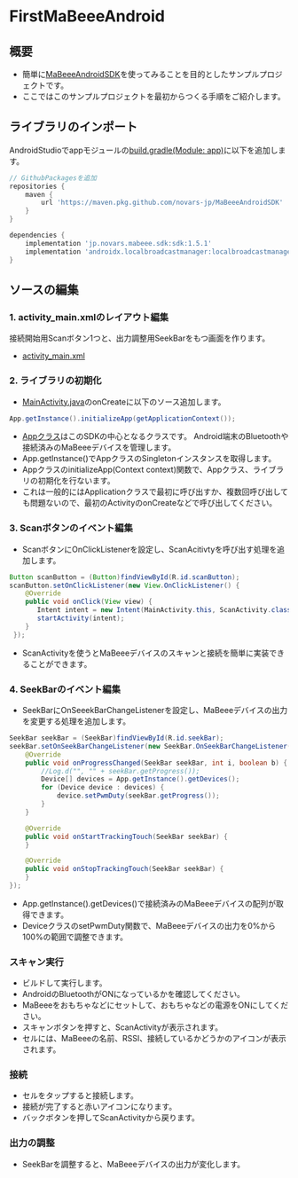 # FirstMaBeeeAndroid

## 概要

- 簡単に[MaBeeeAndroidSDK](https://github.com/novars-jp/MaBeeeAndroidSDK)を使ってみることを目的としたサンプルプロジェクトです。
- ここではこのサンプルプロジェクトを最初からつくる手順をご紹介します。


## ライブラリのインポート

AndroidStudioでappモジュールの[build.gradle(Module: app)](https://github.com/novars-jp/FirstMaBeeeAndroid/blob/master/app/build.gradle)に以下を追加します。

```gradle
// GithubPackagesを追加
repositories {
    maven {
        url 'https://maven.pkg.github.com/novars-jp/MaBeeeAndroidSDK'
    }
}

dependencies {
    implementation 'jp.novars.mabeee.sdk:sdk:1.5.1'
    implementation 'androidx.localbroadcastmanager:localbroadcastmanager:1.1.0'
}
```

## ソースの編集

### 1. activity_main.xmlのレイアウト編集

接続開始用Scanボタン1つと、出力調整用SeekBarをもつ画面を作ります。

- [activity_main.xml](https://github.com/novars-jp/FirstMaBeeeAndroid/blob/master/app/src/main/res/layout/activity_main.xml)

### 2. ライブラリの初期化

- [MainActivity.java](https://github.com/novars-jp/FirstMaBeeeAndroid/blob/master/app/src/main/java/jp/novars/firstmabeee/MainActivity.java)のonCreateに以下のソース追加します。

```java
App.getInstance().initializeApp(getApplicationContext());
```

- [Appクラス](http://developer.novars.jp/mabeee/android/javadoc/jp/novars/mabeee/sdk/App.html)はこのSDKの中心となるクラスです。 Android端末のBluetoothや接続済みのMaBeeeデバイスを管理します。
- App.getInstance()でAppクラスのSingletonインスタンスを取得します。
- AppクラスのinitializeApp(Context context)関数で、Appクラス、ライブラリの初期化を行ないます。
- これは一般的にはApplicationクラスで最初に呼び出すか、複数回呼び出しても問題ないので、最初のActivityのonCreateなどで呼び出してください。


### 3. Scanボタンのイベント編集

- ScanボタンにOnClickListenerを設定し、ScanAcitivtyを呼び出す処理を追加します。

```java
Button scanButton = (Button)findViewById(R.id.scanButton);
scanButton.setOnClickListener(new View.OnClickListener() {
    @Override
    public void onClick(View view) {
       Intent intent = new Intent(MainActivity.this, ScanActivity.class);
       startActivity(intent);
    }
 });
```

- ScanActivityを使うとMaBeeeデバイスのスキャンと接続を簡単に実装できることができます。


### 4. SeekBarのイベント編集

- SeekBarにOnSeeekBarChangeListenerを設定し、MaBeeeデバイスの出力を変更する処理を追加します。

```java
SeekBar seekBar = (SeekBar)findViewById(R.id.seekBar);
seekBar.setOnSeekBarChangeListener(new SeekBar.OnSeekBarChangeListener() {
    @Override
    public void onProgressChanged(SeekBar seekBar, int i, boolean b) {
        //Log.d("", "" + seekBar.getProgress());
        Device[] devices = App.getInstance().getDevices();
        for (Device device : devices) {
            device.setPwmDuty(seekBar.getProgress());
        }
    }

    @Override
    public void onStartTrackingTouch(SeekBar seekBar) {
    }

    @Override
    public void onStopTrackingTouch(SeekBar seekBar) {
    }
});
```

- App.getInstance().getDevices()で接続済みのMaBeeeデバイスの配列が取得できます。
- DeviceクラスのsetPwmDuty関数で、MaBeeeデバイスの出力を0%から100%の範囲で調整できます。


### スキャン実行

- ビルドして実行します。
- AndroidのBluetoothがONになっているかを確認してください。
- MaBeeeをおもちゃなどにセットして、おもちゃなどの電源をONにしてください。
- スキャンボタンを押すと、ScanActivityが表示されます。
- セルには、MaBeeeの名前、RSSI、接続しているかどうかのアイコンが表示されます。

### 接続

- セルをタップすると接続します。
- 接続が完了すると赤いアイコンになります。
- バックボタンを押してScanActivityから戻ります。

### 出力の調整

- SeekBarを調整すると、MaBeeeデバイスの出力が変化します。
